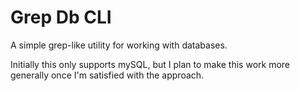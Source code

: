 # Grep Db CLI

A simple grep-like utility for working with databases.

Initially this only supports mySQL, but I plan to make this work more generally once I'm satisfied with the approach.
